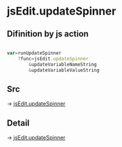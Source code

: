 # jsEdit.updateSpinner

## Difinition by js action

```js.js

var=runUpdateSpinner
	?func=jsEdit.updateSpinner
		&updateVariableNameString
		&updateVariableValueString
```

## Src

-> [jsEdit.updateSpinner](https://github.com/puutaro/CommandClick/blob/master/app/src/main/java/com/puutaro/commandclick/fragment_lib/terminal_fragment/js_interface/edit/JsEdit.kt#L91)

## Detail

-> [jsEdit.updateSpinner](https://github.com/puutaro/CommandClick/blob/master/md/developer/js_interface/details/edit/JsEdit/updateSpinner.md)
